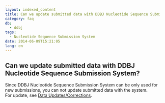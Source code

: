 ```yaml
---
layout: indexed_content
title: Can we update submitted data with DDBJ Nucleotide Sequence Submission System?
category: faq
db:
  - ddbj
tags: 
  - Nucleotide Sequence Submission System
date: 2014-06-09T15:21:05
lang: en
---
```


## Can we update submitted data with DDBJ Nucleotide Sequence Submission System?

<p>Since DDBJ Nucleotide Sequence Submission System can be only used for new submissions, you can not update submitted data with the system. <br>For update, see <a href="/ddbj/updt-e.html">Data Updates/Corrections</a>. </p>